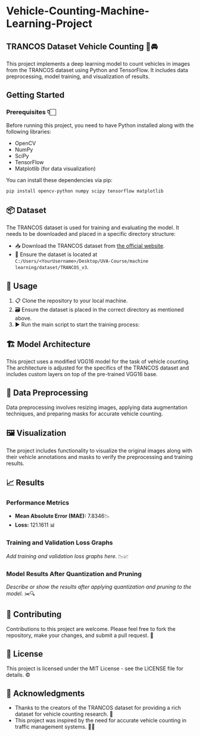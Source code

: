 # Vehicle-Counting-Machine-Learning-Project

## TRANCOS Dataset Vehicle Counting 🚦🚘

This project implements a deep learning model to count vehicles in images from the TRANCOS dataset using Python and TensorFlow. It includes data preprocessing, model training, and visualization of results.

## Getting Started

### Prerequisites 👇🏻

Before running this project, you need to have Python installed along with the following libraries:
- OpenCV
- NumPy
- SciPy
- TensorFlow
- Matplotlib (for data visualization)

You can install these dependencies via pip:

```bash
pip install opencv-python numpy scipy tensorflow matplotlib
```

## 📦 Dataset
The TRANCOS dataset is used for training and evaluating the model. It needs to be downloaded and placed in a specific directory structure:
- 📥 Download the TRANCOS dataset from [the official website](http://agamenon.tsc.uah.es/Personales/rlopez/data/trancos/).
- 📁 Ensure the dataset is located at `C:/Users/<YourUsername>/Desktop/UVA-Course/machine learning/dataset/TRANCOS_v3`.

## 🚀 Usage
1. 📋 Clone the repository to your local machine.
2. 🗃️ Ensure the dataset is placed in the correct directory as mentioned above.
3. ▶️ Run the main script to start the training process:

## 🏗️ Model Architecture
This project uses a modified VGG16 model for the task of vehicle counting. The architecture is adjusted for the specifics of the TRANCOS dataset and includes custom layers on top of the pre-trained VGG16 base.

## 🔄 Data Preprocessing
Data preprocessing involves resizing images, applying data augmentation techniques, and preparing masks for accurate vehicle counting.

## 🖼️ Visualization
The project includes functionality to visualize the original images along with their vehicle annotations and masks to verify the preprocessing and training results.

## 📈 Results

### Performance Metrics
- **Mean Absolute Error (MAE):**  7.8346📉
- **Loss:** 121.1611  📊

### Training and Validation Loss Graphs
_Add training and validation loss graphs here._ 📉📈

### Model Results After Quantization and Pruning
_Describe or show the results after applying quantization and pruning to the model._ ✂️🔍

## 👥 Contributing
Contributions to this project are welcome. Please feel free to fork the repository, make your changes, and submit a pull request. 🤝

## 📜 License
This project is licensed under the MIT License - see the LICENSE file for details. ©️

## 🙏 Acknowledgments
- Thanks to the creators of the TRANCOS dataset for providing a rich dataset for vehicle counting research. 🎉
- This project was inspired by the need for accurate vehicle counting in traffic management systems. 🚗🚦
